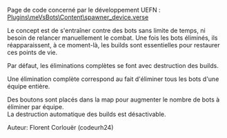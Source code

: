 Page de code concerné par le développement UEFN :  
[Plugins\meVsBots\Content\spawner_device.verse](https://github.com/codeurh24-uefn/meVsBots/blob/master/Plugins/meVsBots/Content/spawner_device.verse)  
  
Le concept est de s'entraîner contre des bots sans limite de temps, ni besoin de relancer manuellement le combat. Une fois les bots éliminés, ils réapparaissent, à ce moment-là, les builds sont essentielles pour restaurer ces points de vie.  
  
Par défaut, les éliminations complètes se font avec destruction des builds.
  
Une élimination complète correspond au fait d'éliminer tous les bots d'une équipe entière.  

Des boutons sont placés dans la map pour augmenter le nombre de bots à éliminer par équipe.  
La destruction automatique des builds est désactivable.  
  
  
Auteur:  Florent Corlouër (codeurh24)